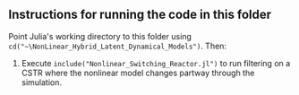 ## Instructions for running the code in this folder

Point Julia's working directory to this folder using `cd("~\NonLinear_Hybrid_Latent_Dynamical_Models")`. Then:

1. Execute `include("Nonlinear_Switching_Reactor.jl")` to run filtering on a CSTR where the nonlinear model changes partway through the simulation.
